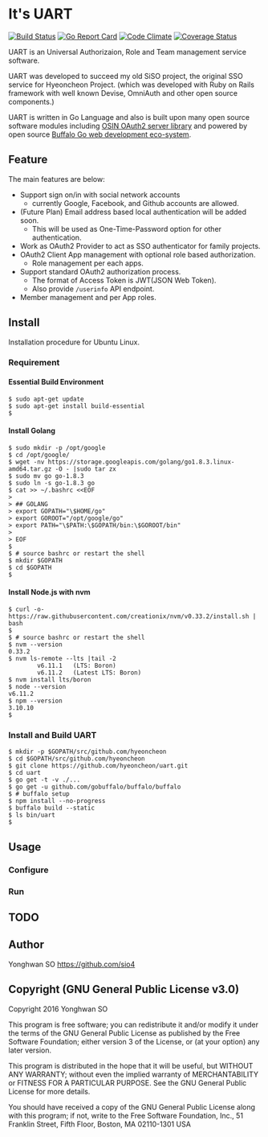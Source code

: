 # It's UART

[![Build Status](https://travis-ci.org/hyeoncheon/uart.svg?branch=master)](https://travis-ci.org/hyeoncheon/uart)
[![Go Report Card](https://goreportcard.com/badge/github.com/hyeoncheon/uart)](https://goreportcard.com/report/github.com/hyeoncheon/uart)
[![Code Climate](https://codeclimate.com/github/hyeoncheon/uart/badges/gpa.svg)](https://codeclimate.com/github/hyeoncheon/uart)
[![Coverage Status](https://coveralls.io/repos/github/hyeoncheon/uart/badge.svg?branch=master)](https://coveralls.io/github/hyeoncheon/uart?branch=master)

UART is an Universal Authorizaion, Role and Team management service software.

UART was developed to succeed my old SiSO project, the original SSO service
for Hyeoncheon Project. (which was developed with Ruby on Rails framework
with well known Devise, OmniAuth and other open source components.)

UART is written in Go Language and also is built upon many open source
software modules including
[OSIN OAuth2 server library](https://github.com/RangelReale/osin)
and powered by open source
[Buffalo Go web development eco-system](https://github.com/gochigo/buffalo).

## Feature

The main features are below:

* Support sign on/in with social network accounts
  * currently Google, Facebook, and Github accounts are allowed.
* (Future Plan) Email address based local authentication will be added soon.
  * This will be used as One-Time-Password option for other authentication.
* Work as OAuth2 Provider to act as SSO authenticator for family projects.
* OAuth2 Client App management with optional role based authorization.
  * Role management per each apps.
* Support standard OAuth2 authorization process.
  * The format of Access Token is JWT(JSON Web Token).
  * Also provide `/userinfo` API endpoint.
* Member management and per App roles.

## Install

Installation procedure for Ubuntu Linux.

### Requirement

#### Essential Build Environment

```console
$ sudo apt-get update
$ sudo apt-get install build-essential
$ 
```

#### Install Golang

```console
$ sudo mkdir -p /opt/google
$ cd /opt/google/
$ wget -nv https://storage.googleapis.com/golang/go1.8.3.linux-amd64.tar.gz -O - |sudo tar zx
$ sudo mv go go-1.8.3
$ sudo ln -s go-1.8.3 go
$ cat >> ~/.bashrc <<EOF
> 
> ## GOLANG
> export GOPATH="\$HOME/go"
> export GOROOT="/opt/google/go"
> export PATH="\$PATH:\$GOPATH/bin:\$GOROOT/bin"
> 
> EOF
$ 
$ # source bashrc or restart the shell
$ mkdir $GOPATH
$ cd $GOPATH
$ 
```

#### Install Node.js with nvm

```console
$ curl -o- https://raw.githubusercontent.com/creationix/nvm/v0.33.2/install.sh | bash
$ 
$ # source bashrc or restart the shell
$ nvm --version
0.33.2
$ nvm ls-remote --lts |tail -2
        v6.11.1   (LTS: Boron)
        v6.11.2   (Latest LTS: Boron)
$ nvm install lts/boron
$ node --version
v6.11.2
$ npm --version
3.10.10
$ 
```


### Install and Build UART

```console
$ mkdir -p $GOPATH/src/github.com/hyeoncheon
$ cd $GOPATH/src/github.com/hyeoncheon
$ git clone https://github.com/hyeoncheon/uart.git
$ cd uart
$ go get -t -v ./...
$ go get -u github.com/gobuffalo/buffalo/buffalo
$ # buffalo setup
$ npm install --no-progress
$ buffalo build --static
$ ls bin/uart
$ 
```

## Usage


### Configure


### Run


## TODO

## Author

Yonghwan SO https://github.com/sio4

## Copyright (GNU General Public License v3.0)

Copyright 2016 Yonghwan SO

This program is free software; you can redistribute it and/or modify it under
the terms of the GNU General Public License as published by the Free Software
Foundation; either version 3 of the License, or (at your option) any later
version.

This program is distributed in the hope that it will be useful, but WITHOUT
ANY WARRANTY; without even the implied warranty of MERCHANTABILITY or FITNESS
FOR A PARTICULAR PURPOSE. See the GNU General Public License for more details.

You should have received a copy of the GNU General Public License along with
this program; if not, write to the Free Software Foundation, Inc., 51
Franklin Street, Fifth Floor, Boston, MA 02110-1301 USA

